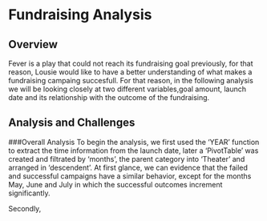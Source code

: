 # Fundraising Analysis 
## Overview 
Fever is a play that could not reach its fundraising goal previously, for that reason, Lousie would like to have a better understanding of what makes a fundraising campaing succesfull. For that reason, in the following analysis we will be looking closely at two different variables,goal amount, launch date and its relationship with the outcome of the fundraising.

## Analysis and Challenges 
###Overall Analysis 
To begin the analysis, we first used the ‘YEAR’ function to extract the time information from the launch date, later a ‘PivotTable’ was created and filtrated by ‘months’, the parent category into ‘Theater’ and arranged in ‘descendent’. At first glance, we can evidence that the failed and successful campaigns have a similar behavior, except for the months May, June and July in which the successful outcomes increment significantly. 

Secondly, 
